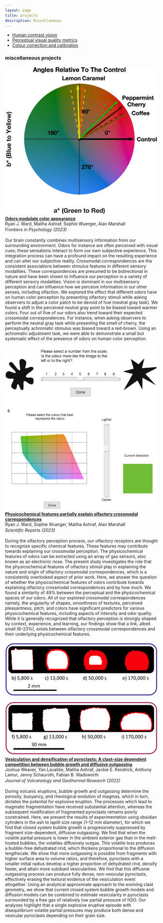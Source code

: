 ```yaml
---
layout: page
title: projects
description: Miscellaneous 
---
```


<div class="navbar">
  <div class="navbar-inner">
      <ul class="nav">  
		  <li><a href="hvs.html">Human contrast vision</a></li>
		  <li><a href="metrics.html">Perceptual visual quality metrics</a></li>
		  <li><a href="colour.html">Colour correction and calibration</a></li>
		  <!-- <li><a href="misc.html">Miscellaneous projects</a></li>-->
      </ul>
  </div>
</div>

### miscellaneous projects

<div class="container container-box container-box-fixed">
    <div class="row-fluid">
        <div class="span3">
			<img src="../assets/projects/colour/colour_frontiers24.jpg">
		</div>
		<div class="span9">
		<b><a href="https://www.frontiersin.org/journals/psychology/articles/10.3389/fpsyg.2023.1175703/full" target="_blank">Odors modulate color appearance</a></b><br/>
		Ryan J. Ward, Maliha Ashraf, Sophie Wuerger, Alan Marshall<br/>
		<i>Frontiers in Psychology (2023)</i>
		<a href="citations/ward2023odors.txt" target="_blank"><i class="fa-solid fa-quote-right" style="font-size:16px; margin-left: 10px;"></i></a>
		<br/><br/>		
           Our brain constantly combines multisensory information from our surrounding environment. Odors for instance are often perceived with visual cues; these sensations interact to form our own subjective experience. This integration process can have a profound impact on the resulting experience and can alter our subjective reality. Crossmodal correspondences are the consistent associations between stimulus features in different sensory modalities. These correspondences are presumed to be bidirectional in nature and have been shown to influence our perception in a variety of different sensory modalities. Vision is dominant in our multisensory perception and can influence how we perceive information in our other senses, including olfaction. We explored the effect that different odors have on human color perception by presenting olfactory stimuli while asking observers to adjust a color patch to be devoid of hue (neutral gray task). We found a shift in the perceived neutral gray point to be biased toward warmer colors. Four out of five of our odors also trend toward their expected crossmodal correspondences. For instance, when asking observers to perform the neutral gray task while presenting the smell of cherry, the perceptually achromatic stimulus was biased toward a red-brown. Using an achromatic adjustment task, we were able to demonstrate a small but systematic effect of the presence of odors on human color perception.<br/><br/>
        </div> 
	</div> 
</div>


<div class="container container-box container-box-fixed">
    <div class="row-fluid">
        <div class="span3">
			<img src="../assets/projects/misc/nature_23.png">
		</div>
		<div class="span9">
		<b><a href="https://www.nature.com/articles/s41598-023-37770-1#:~:text=During%20the%20olfactory%20perception%20process,known%20as%20an%20electronic%20nose." target="_blank">Physicochemical features partially explain olfactory crossmodal correspondences</a></b><br/>
		Ryan J. Ward, Sophie Wuerger, Maliha Ashraf, Alan Marshall<br/>
		<i>Scientific Reports (2023)</i>
		<a href="citations/ward2023physicochemical.txt" target="_blank"><i class="fa-solid fa-quote-right" style="font-size:16px; margin-left: 10px;"></i></a>
		<br/><br/>	
          During the olfactory perception process, our olfactory receptors are thought to recognize specific chemical features. These features may contribute towards explaining our crossmodal perception. The physicochemical features of odors can be extracted using an array of gas sensors, also known as an electronic nose. The present study investigates the role that the physicochemical features of olfactory stimuli play in explaining the nature and origin of olfactory crossmodal correspondences, which is a consistently overlooked aspect of prior work. Here, we answer the question of whether the physicochemical features of odors contribute towards explaining olfactory crossmodal correspondences and by how much. We found a similarity of 49% between the perceptual and the physicochemical spaces of our odors. All of our explored crossmodal correspondences namely, the angularity of shapes, smoothness of textures, perceived pleasantness, pitch, and colors have significant predictors for various physicochemical features, including aspects of intensity and odor quality. While it is generally recognized that olfactory perception is strongly shaped by context, experience, and learning, our findings show that a link, albeit small (6–23%), exists between olfactory crossmodal correspondences and their underlying physicochemical features.<br/><br/>
        </div> 
	</div> 
</div>


<div class="container container-box container-box-fixed">
    <div class="row-fluid">
        <div class="span3">
			<img src="../assets/projects/misc/weaver_22.png">
		</div>
		<div class="span9">
		<b><a href="https://www.sciencedirect.com/science/article/abs/pii/S0377027322000816" target="_blank">Vesiculation and densification of pyroclasts: A clast-size dependent competition between bubble growth and diffusive outgassing</a></b><br/>
		Joshua Weaver, Yan Lavallée, Maliha Ashraf, Jackie E. Kendrick, Anthony Lamur, Jenny Schauroth, Fabian B. Wadsworth<br/>
		<i>Journal of Volcanology and Geothermal Research (2022)</i>
		<a href="citations/weaver2022vesiculation.txt" target="_blank"><i class="fa-solid fa-quote-right" style="font-size:16px; margin-left: 10px;"></i></a>
		<br/><br/>		
          During volcanic eruptions, bubble growth and outgassing determine the porosity, buoyancy, and rheological evolution of magmas, which in turn, dictates the potential for explosive eruption. The processes which lead to magmatic fragmentation have received substantial attention, whereas the subsequent modification of fragmented pyroclasts remains poorly constrained. Here, we present the results of experimentation using obsidian cylinders in the ash to lapilli size range (1–12 mm diameter), for which we find that closed system bubble growth is progressively suppressed by fragment size-dependent, diffusive outgassing. We find that when the volatile partial pressure is lower in the ambient exterior gas than in the melt-hosted bubbles, the volatiles diffusively outgas. This volatile loss produces a bubble-free dehydrated rind, which thickens proportional to the diffusion lengthscale. We show that more outgassing is possible from fragments with higher surface area to volume ratios, and therefore, pyroclasts with a smaller initial radius develop a higher proportion of dehydrated rind, densify faster, and attain more subdued vesicularities. We find that this diffusive outgassing process can produce fully dense, non-vesicular pyroclasts, effectively erasing the textural evidence of the vesiculation event altogether. Using an analytical approximate approach to the evolving clast geometry, we show that current closed system bubble growth models and diffusion models can be combined to estimate vesicularity in pyroclasts surrounded by a free gas of relatively low partial pressure of H2O. Our analyses highlight that a single explosive eruptive episode with disequilibrium volatile partial pressures may produce both dense and vesicular pyroclasts depending on their grain size.<br/><br/>
        </div> 
	</div> 
</div>



<!-- 
<div class = "container">
	<div class="row-fluid">
		<div class="span7">
			
			<b>Retinal illuminance is reduced with age</b>
			<img src="../assets/projects/agingcsf/AgingCSF.gif" width="100%"/>
			
			<br/><br/><br/><b>CSF of older adults match CSF of younger adults at lower luminances</b>
			<img src="../assets/projects/agingcsf/AgingCSF2.gif" width="100%"/>
		</div>
	</div>
</div>
-->